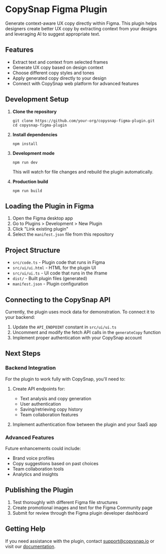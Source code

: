 # CopySnap Figma Plugin

Generate context-aware UX copy directly within Figma. This plugin helps designers create better UX copy by extracting context from your designs and leveraging AI to suggest appropriate text.

## Features

- Extract text and context from selected frames
- Generate UX copy based on design context
- Choose different copy styles and tones
- Apply generated copy directly to your design
- Connect with CopySnap web platform for advanced features

## Development Setup

1. **Clone the repository**
   ```
   git clone https://github.com/your-org/copysnap-figma-plugin.git
   cd copysnap-figma-plugin
   ```

2. **Install dependencies**
   ```
   npm install
   ```

3. **Development mode**
   ```
   npm run dev
   ```
   This will watch for file changes and rebuild the plugin automatically.

4. **Production build**
   ```
   npm run build
   ```

## Loading the Plugin in Figma

1. Open the Figma desktop app
2. Go to Plugins > Development > New Plugin
3. Click "Link existing plugin"
4. Select the `manifest.json` file from this repository

## Project Structure

- `src/code.ts` - Plugin code that runs in Figma
- `src/ui/ui.html` - HTML for the plugin UI
- `src/ui/ui.ts` - UI code that runs in the iframe
- `dist/` - Built plugin files (generated)
- `manifest.json` - Plugin configuration

## Connecting to the CopySnap API

Currently, the plugin uses mock data for demonstration. To connect it to your backend:

1. Update the `API_ENDPOINT` constant in `src/ui/ui.ts`
2. Uncomment and modify the fetch API calls in the `generateCopy` function
3. Implement proper authentication with your CopySnap account

## Next Steps

### Backend Integration

For the plugin to work fully with CopySnap, you'll need to:

1. Create API endpoints for:
   - Text analysis and copy generation
   - User authentication
   - Saving/retrieving copy history
   - Team collaboration features

2. Implement authentication flow between the plugin and your SaaS app

### Advanced Features

Future enhancements could include:
- Brand voice profiles
- Copy suggestions based on past choices
- Team collaboration tools
- Analytics and insights

## Publishing the Plugin

1. Test thoroughly with different Figma file structures
2. Create promotional images and text for the Figma Community page
3. Submit for review through the Figma plugin developer dashboard

## Getting Help

If you need assistance with the plugin, contact support@copysnap.io or visit our [documentation](https://copysnap.io/docs). 
